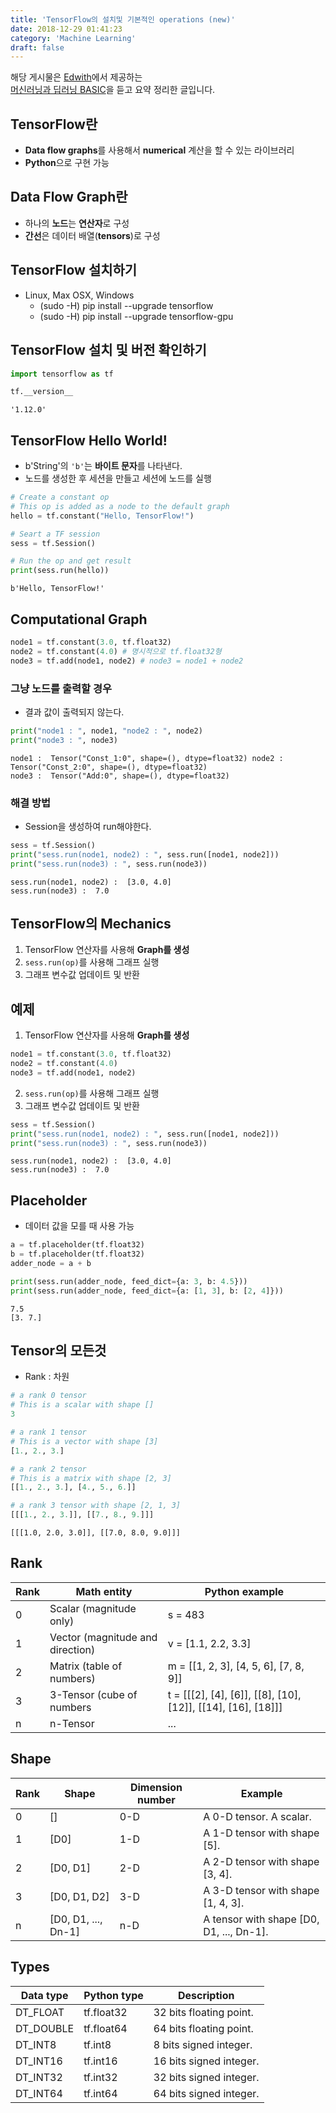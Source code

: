 ```yaml
---
title: 'TensorFlow의 설치및 기본적인 operations (new)'
date: 2018-12-29 01:41:23
category: 'Machine Learning'
draft: false
---
```


해당 게시물은 [Edwith](https://www.edwith.org)에서 제공하는<br/>
[머신러닝과 딥러닝 BASIC](https://www.edwith.org/others26/joinLectures/9829)을 듣고 요약 정리한 글입니다.

## TensorFlow란

- **Data flow graphs**를 사용해서 **numerical** 계산을 할 수 있는 라이브러리
- **Python**으로 구현 가능

## Data Flow Graph란

- 하나의 **노드**는 **연산자**로 구성
- **간선**은 데이터 배열(**tensors**)로 구성

## TensorFlow 설치하기

- Linux, Max OSX, Windows
  - (sudo -H) pip install --upgrade tensorflow
  - (sudo -H) pip install --upgrade tensorflow-gpu

## TensorFlow 설치 및 버전 확인하기

```python
import tensorflow as tf

tf.__version__
```

    '1.12.0'

## TensorFlow Hello World!

- b'String'의 `'b'`는 **바이트 문자**를 나타낸다.
- 노드를 생성한 후 세션을 만들고 세션에 노드를 실행

```python
# Create a constant op
# This op is added as a node to the default graph
hello = tf.constant("Hello, TensorFlow!")

# Seart a TF session
sess = tf.Session()

# Run the op and get result
print(sess.run(hello))
```

    b'Hello, TensorFlow!'

## Computational Graph

```python
node1 = tf.constant(3.0, tf.float32)
node2 = tf.constant(4.0) # 명시적으로 tf.float32형
node3 = tf.add(node1, node2) # node3 = node1 + node2
```

### 그냥 노드를 출력할 경우

- 결과 값이 출력되지 않는다.

```python
print("node1 : ", node1, "node2 : ", node2)
print("node3 : ", node3)
```

    node1 :  Tensor("Const_1:0", shape=(), dtype=float32) node2 :  Tensor("Const_2:0", shape=(), dtype=float32)
    node3 :  Tensor("Add:0", shape=(), dtype=float32)

### 해결 방법

- Session을 생성하여 run해야한다.

```python
sess = tf.Session()
print("sess.run(node1, node2) : ", sess.run([node1, node2]))
print("sess.run(node3) : ", sess.run(node3))
```

    sess.run(node1, node2) :  [3.0, 4.0]
    sess.run(node3) :  7.0

## TensorFlow의 Mechanics

1. TensorFlow 연산자를 사용해 **Graph를 생성**
2. `sess.run(op)`를 사용해 그래프 실행
3. 그래프 변수값 업데이트 및 반환

## 예제

1. TensorFlow 연산자를 사용해 **Graph를 생성**

```python
node1 = tf.constant(3.0, tf.float32)
node2 = tf.constant(4.0)
node3 = tf.add(node1, node2)
```

2. `sess.run(op)`를 사용해 그래프 실행
3. 그래프 변수값 업데이트 및 반환

```python
sess = tf.Session()
print("sess.run(node1, node2) : ", sess.run([node1, node2]))
print("sess.run(node3) : ", sess.run(node3))
```

    sess.run(node1, node2) :  [3.0, 4.0]
    sess.run(node3) :  7.0

## Placeholder

- 데이터 값을 모를 때 사용 가능

```python
a = tf.placeholder(tf.float32)
b = tf.placeholder(tf.float32)
adder_node = a + b

print(sess.run(adder_node, feed_dict={a: 3, b: 4.5}))
print(sess.run(adder_node, feed_dict={a: [1, 3], b: [2, 4]}))
```

    7.5
    [3. 7.]

## Tensor의 모든것

- Rank : 차원

```python
# a rank 0 tensor
# This is a scalar with shape []
3

# a rank 1 tensor
# This is a vector with shape [3]
[1., 2., 3.]

# a rank 2 tensor
# This is a matrix with shape [2, 3]
[[1., 2., 3.], [4., 5., 6.]]

# a rank 3 tensor with shape [2, 1, 3]
[[[1., 2., 3.]], [[7., 8., 9.]]]
```

    [[[1.0, 2.0, 3.0]], [[7.0, 8.0, 9.0]]]

## Rank

| Rank | Math entity                      | Python example                                               |
| ---- | -------------------------------- | ------------------------------------------------------------ |
| 0    | Scalar (magnitude only)          | s = 483                                                      |
| 1    | Vector (magnitude and direction) | v = [1.1, 2.2, 3.3]                                          |
| 2    | Matrix (table of numbers)        | m = [[1, 2, 3], [4, 5, 6], [7, 8, 9]]                        |
| 3    | 3-Tensor (cube of numbers        | t = [[[2], [4], [6]], [[8], [10], [12]], [[14], [16], [18]]] |
| n    | n-Tensor                         | ...                                                          |

## Shape

| Rank | Shape               | Dimension number | Example                                  |
| ---- | ------------------- | ---------------- | ---------------------------------------- |
| 0    | []                  | 0-D              | A 0-D tensor. A scalar.                  |
| 1    | [D0]                | 1-D              | A 1-D tensor with shape [5].             |
| 2    | [D0, D1]            | 2-D              | A 2-D tensor with shape [3, 4].          |
| 3    | [D0, D1, D2]        | 3-D              | A 3-D tensor with shape [1, 4, 3].       |
| n    | [D0, D1, ..., Dn-1] | n-D              | A tensor with shape [D0, D1, ..., Dn-1]. |

## Types

| Data type | Python type | Description             |
| --------- | ----------- | ----------------------- |
| DT_FLOAT  | tf.float32  | 32 bits floating point. |
| DT_DOUBLE | tf.float64  | 64 bits floating point. |
| DT_INT8   | tf.int8     | 8 bits signed integer.  |
| DT_INT16  | tf.int16    | 16 bits signed integer. |
| DT_INT32  | tf.int32    | 32 bits signed integer. |
| DT_INT64  | tf.int64    | 64 bits signed integer. |
